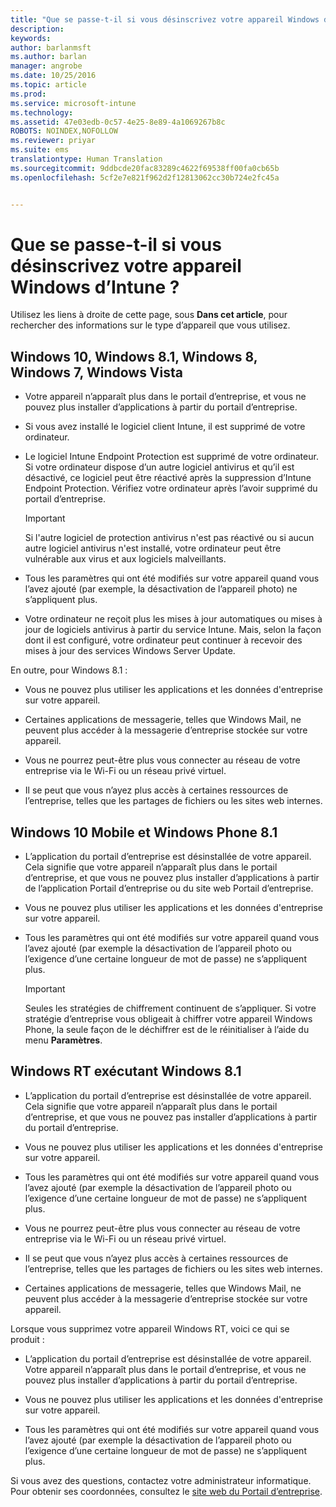 ```yaml
---
title: "Que se passe-t-il si vous désinscrivez votre appareil Windows d’Intune ? | Microsoft Intune"
description: 
keywords: 
author: barlanmsft
ms.author: barlan
manager: angrobe
ms.date: 10/25/2016
ms.topic: article
ms.prod: 
ms.service: microsoft-intune
ms.technology: 
ms.assetid: 47e03edb-0c57-4e25-8e89-4a1069267b8c
ROBOTS: NOINDEX,NOFOLLOW
ms.reviewer: priyar
ms.suite: ems
translationtype: Human Translation
ms.sourcegitcommit: 9ddbcde20fac83289c4622f69538ff00fa0cb65b
ms.openlocfilehash: 5cf2e7e821f962d2f12813062cc30b724e2fc45a


---
```



# <a name="what-happens-if-you-unenroll-your-windows-device-from-intune"></a>Que se passe-t-il si vous désinscrivez votre appareil Windows d’Intune ?

Utilisez les liens à droite de cette page, sous **Dans cet article**, pour rechercher des informations sur le type d’appareil que vous utilisez.


## <a name="windows-10-windows-81-windows-8-windows-7-windows-vista"></a>Windows 10, Windows 8.1, Windows 8, Windows 7, Windows Vista

-   Votre appareil n’apparaît plus dans le portail d’entreprise, et vous ne pouvez plus installer d’applications à partir du portail d’entreprise.

-   Si vous avez installé le logiciel client Intune, il est supprimé de votre ordinateur.

-   Le logiciel Intune Endpoint Protection est supprimé de votre ordinateur. Si votre ordinateur dispose d’un autre logiciel antivirus et qu’il est désactivé, ce logiciel peut être réactivé après la suppression d’Intune Endpoint Protection. Vérifiez votre ordinateur après l’avoir supprimé du portail d’entreprise.

    > [!IMPORTANT]
    > Si l'autre logiciel de protection antivirus n'est pas réactivé ou si aucun autre logiciel antivirus n'est installé, votre ordinateur peut être vulnérable aux virus et aux logiciels malveillants.

-   Tous les paramètres qui ont été modifiés sur votre appareil quand vous l’avez ajouté (par exemple, la désactivation de l’appareil photo) ne s’appliquent plus.

-   Votre ordinateur ne reçoit plus les mises à jour automatiques ou mises à jour de logiciels antivirus à partir du service Intune. Mais, selon la façon dont il est configuré, votre ordinateur peut continuer à recevoir des mises à jour des services Windows Server Update.

En outre, pour Windows 8.1 :

-   Vous ne pouvez plus utiliser les applications et les données d'entreprise sur votre appareil.

-   Certaines applications de messagerie, telles que Windows Mail, ne peuvent plus accéder à la messagerie d’entreprise stockée sur votre appareil.

-   Vous ne pourrez peut-être plus vous connecter au réseau de votre entreprise via le Wi-Fi ou un réseau privé virtuel.

-   Il se peut que vous n’ayez plus accès à certaines ressources de l’entreprise, telles que les partages de fichiers ou les sites web internes.

## <a name="windows-10-mobile-and-windows-phone-81"></a>Windows 10 Mobile et Windows Phone 8.1

-   L’application du portail d’entreprise est désinstallée de votre appareil. Cela signifie que votre appareil n’apparaît plus dans le portail d’entreprise, et que vous ne pouvez plus installer d’applications à partir de l’application Portail d’entreprise ou du site web Portail d’entreprise.

-   Vous ne pouvez plus utiliser les applications et les données d'entreprise sur votre appareil.

-   Tous les paramètres qui ont été modifiés sur votre appareil quand vous l’avez ajouté (par exemple la désactivation de l’appareil photo ou l’exigence d’une certaine longueur de mot de passe) ne s’appliquent plus.

    > [!IMPORTANT]
    > Seules les stratégies de chiffrement continuent de s’appliquer. Si votre stratégie d’entreprise vous obligeait à chiffrer votre appareil Windows Phone, la seule façon de le déchiffrer est de le réinitialiser à l’aide du menu **Paramètres**.

## <a name="windows-rt-running-windows-81"></a>Windows RT exécutant Windows 8.1

-   L’application du portail d’entreprise est désinstallée de votre appareil. Cela signifie que votre appareil n’apparaît plus dans le portail d’entreprise, et que vous ne pouvez pas installer d’applications à partir du portail d’entreprise.

-   Vous ne pouvez plus utiliser les applications et les données d'entreprise sur votre appareil.

-   Tous les paramètres qui ont été modifiés sur votre appareil quand vous l’avez ajouté (par exemple la désactivation de l’appareil photo ou l’exigence d’une certaine longueur de mot de passe) ne s’appliquent plus.

-   Vous ne pourrez peut-être plus vous connecter au réseau de votre entreprise via le Wi-Fi ou un réseau privé virtuel.

-   Il se peut que vous n’ayez plus accès à certaines ressources de l’entreprise, telles que les partages de fichiers ou les sites web internes.

-   Certaines applications de messagerie, telles que Windows Mail, ne peuvent plus accéder à la messagerie d’entreprise stockée sur votre appareil.

Lorsque vous supprimez votre appareil Windows RT, voici ce qui se produit :

-   L’application du portail d’entreprise est désinstallée de votre appareil. Votre appareil n’apparaît plus dans le portail d’entreprise, et vous ne pouvez plus installer d’applications à partir du portail d’entreprise.

-   Vous ne pouvez plus utiliser les applications et les données d'entreprise sur votre appareil.

-   Tous les paramètres qui ont été modifiés sur votre appareil quand vous l’avez ajouté (par exemple la désactivation de l’appareil photo ou l’exigence d’une certaine longueur de mot de passe) ne s’appliquent plus.

Si vous avez des questions, contactez votre administrateur informatique. Pour obtenir ses coordonnées, consultez le [site web du Portail d’entreprise](http://portal.manage.microsoft.com).



<!--HONumber=Nov16_HO2-->


